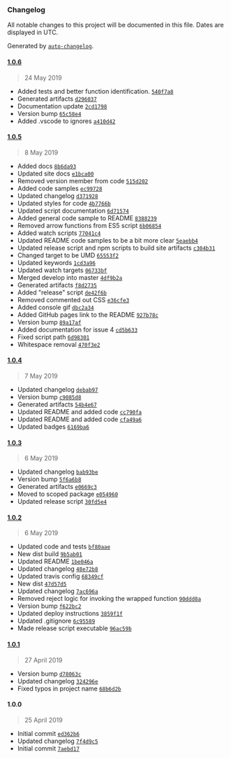 ### Changelog

All notable changes to this project will be documented in this file. Dates are displayed in UTC.

Generated by [`auto-changelog`](https://github.com/CookPete/auto-changelog).

#### [1.0.6](https://github.com/hal313/promisifyish/compare/1.0.5...1.0.6)

> 24 May 2019

- Added tests and better function identification. [`540f7a8`](https://github.com/hal313/promisifyish/commit/540f7a8339cbdd227609460d6d83750aade2b4b8)
- Generated artifacts [`d296037`](https://github.com/hal313/promisifyish/commit/d2960377c6e92c4b122a8a8c0a98fba56f035263)
- Documentation update [`2cd1798`](https://github.com/hal313/promisifyish/commit/2cd17984399a2e1ebfb612eae169ca4adaa6178b)
- Version bump [`65c58e4`](https://github.com/hal313/promisifyish/commit/65c58e4b42dd6fdbf339d1dc1dc2e8ccbb654322)
- Added .vscode to ignores [`a410d42`](https://github.com/hal313/promisifyish/commit/a410d4252ef535750c91eebc288be6e03977d113)

#### [1.0.5](https://github.com/hal313/promisifyish/compare/1.0.4...1.0.5)

> 8 May 2019

- Added docs [`8b6da93`](https://github.com/hal313/promisifyish/commit/8b6da93d7d45ee418f886c9d0784cba1e663c163)
- Updated site docs [`e1bca00`](https://github.com/hal313/promisifyish/commit/e1bca008297a9316fd7f0a18f3353510cbf9e4ff)
- Removed version member from code [`515d202`](https://github.com/hal313/promisifyish/commit/515d20258e7cfb015258c2a28f16d2a3c62c4bd2)
- Added code samples [`ec99728`](https://github.com/hal313/promisifyish/commit/ec99728e09cada7b6db8dd8f10fbae9262fd8ddf)
- Updated changelog [`d371928`](https://github.com/hal313/promisifyish/commit/d371928dd20d1f44b12567aaadf0c1a9239ee823)
- Updated styles for code [`4b7766b`](https://github.com/hal313/promisifyish/commit/4b7766b19421355a3550e4a31c6510cc51cdec56)
- Updated script documentation [`6d71574`](https://github.com/hal313/promisifyish/commit/6d7157480295b4d5574ce99e1b5cd81938d3e236)
- Added general code sample to README [`8388239`](https://github.com/hal313/promisifyish/commit/83882393757d6bd61bf27bcc2f66bf743130fca9)
- Removed arrow functions from ES5 script [`6b06854`](https://github.com/hal313/promisifyish/commit/6b06854fc448e6289f27f01bc168981f2223a181)
- Added watch scripts [`77041c4`](https://github.com/hal313/promisifyish/commit/77041c4cac06d222843d07577b1833c84b0d7336)
- Updated README code samples to be a bit more clear [`5eaebb4`](https://github.com/hal313/promisifyish/commit/5eaebb4e63013616095c498539674be06bf66ebb)
- Updated release script and npm scripts to build site artifacts [`c304b31`](https://github.com/hal313/promisifyish/commit/c304b31f47101afb4af376b337d7107f6b267f9e)
- Changed target to be UMD [`65553f2`](https://github.com/hal313/promisifyish/commit/65553f23b072ed3b83a9d662ba2f0670aa7a0719)
- Updated keywords [`1cd3a96`](https://github.com/hal313/promisifyish/commit/1cd3a96d98e0f3315e7a7fb4da72258274283304)
- Updated watch targets [`06733bf`](https://github.com/hal313/promisifyish/commit/06733bfb112331dc14213e29b3687010417c9877)
- Merged develop into master [`4df9b2a`](https://github.com/hal313/promisifyish/commit/4df9b2a45a8987b19ce16bee360be8d5b5fdd8b0)
- Generated artifacts [`f8d2735`](https://github.com/hal313/promisifyish/commit/f8d2735e278c836df6204333fa07f5284e0a25c2)
- Added "release" script [`de42f6b`](https://github.com/hal313/promisifyish/commit/de42f6b3dd49dd1ce22e63898189c8a76264a25a)
- Removed commented out CSS [`e36cfe3`](https://github.com/hal313/promisifyish/commit/e36cfe30ff9ab45779673f7f7ada86e65aa3ee5e)
- Added console gif [`dbc2a34`](https://github.com/hal313/promisifyish/commit/dbc2a3440feb28d1ea29853194954373cdf72eba)
- Added GitHub pages link to the README [`927b78c`](https://github.com/hal313/promisifyish/commit/927b78c6b7362283754b694c964b7ecf21b9735b)
- Version bump [`89a17af`](https://github.com/hal313/promisifyish/commit/89a17af55e4c88d51c55a0da753f7fefd56cf8db)
- Added documentation for issue 4 [`cd5b633`](https://github.com/hal313/promisifyish/commit/cd5b633783b510318720b3f8349900d6475c6471)
- Fixed script path [`6d98301`](https://github.com/hal313/promisifyish/commit/6d98301f3dcd23ffb1955cd7a3122978d8425fac)
- Whitespace removal [`470f3e2`](https://github.com/hal313/promisifyish/commit/470f3e2bda3b1dcb28087fb0bc5be08699ccb63e)

#### [1.0.4](https://github.com/hal313/promisifyish/compare/1.0.3...1.0.4)

> 7 May 2019

- Updated changelog [`debab97`](https://github.com/hal313/promisifyish/commit/debab97e4ac43a659f5ff40fb810e4dc35d950b1)
- Version bump [`c9085d8`](https://github.com/hal313/promisifyish/commit/c9085d860b13b93e391b98fc2c08cd69de422dac)
- Generated artifacts [`54b4e67`](https://github.com/hal313/promisifyish/commit/54b4e673dabfede844d544d739dc44c78839f18f)
- Updated README and added code [`cc790fa`](https://github.com/hal313/promisifyish/commit/cc790fab1880d1142a631cee0211e109a5683124)
- Updated README and added code [`cfa49a6`](https://github.com/hal313/promisifyish/commit/cfa49a69760892b46f8da97f177fae68cae49d1e)
- Updated badges [`6169ba6`](https://github.com/hal313/promisifyish/commit/6169ba6cfc850375384342c7773769a4bd488033)

#### [1.0.3](https://github.com/hal313/promisifyish/compare/1.0.2...1.0.3)

> 6 May 2019

- Updated changelog [`bab93be`](https://github.com/hal313/promisifyish/commit/bab93be58da295f3529ee67f43283afd514d1334)
- Version bump [`5f6a6b8`](https://github.com/hal313/promisifyish/commit/5f6a6b8b1d2029b4277ee9a93e21f4e00fb1352d)
- Generated artifacts [`e0669c3`](https://github.com/hal313/promisifyish/commit/e0669c326f7115817d2c06244677ecaa4034c2f7)
- Moved to scoped package [`e054960`](https://github.com/hal313/promisifyish/commit/e0549602e6ed7a389f6dde27faa75f1e3864a816)
- Updated release script [`30fd5e4`](https://github.com/hal313/promisifyish/commit/30fd5e40c6c2b74602ec5009aa8a0f287e5d1656)

#### [1.0.2](https://github.com/hal313/promisifyish/compare/1.0.1...1.0.2)

> 6 May 2019

- Updated code and tests [`bf80aae`](https://github.com/hal313/promisifyish/commit/bf80aaec73cdcd0dfcc9458f360ee346f0fe5125)
- New dist build [`9b5ab01`](https://github.com/hal313/promisifyish/commit/9b5ab01c118157ea9cc068a850dc93767ebfa4ae)
- Updated README [`1be046a`](https://github.com/hal313/promisifyish/commit/1be046ab76721b84f71df39579aae1d64ddaaaa4)
- Updated changelog [`48e72b8`](https://github.com/hal313/promisifyish/commit/48e72b809437d741eca23654019d286bf13b1d7b)
- Updated travis config [`68349cf`](https://github.com/hal313/promisifyish/commit/68349cf2a561a039c8744eaeb478053f264cb223)
- New dist [`47d57d5`](https://github.com/hal313/promisifyish/commit/47d57d54096288d3150c04d27d8a794f5e0218fc)
- Updated changelog [`7ac696a`](https://github.com/hal313/promisifyish/commit/7ac696a535543ac3b4ed1f72ba0b26c1ded51360)
- Removed reject logic for invoking the wrapped function [`90ddd8a`](https://github.com/hal313/promisifyish/commit/90ddd8af7420ee0911ce0fb75f6e47f83bdb2603)
- Version bump [`f622bc2`](https://github.com/hal313/promisifyish/commit/f622bc2569788f49f5a5aad12fa34f90975f4226)
- Updated deploy instructions [`3859f1f`](https://github.com/hal313/promisifyish/commit/3859f1f973867168b8698cbf2221f7239ff5853a)
- Updated .gitignore [`6c95589`](https://github.com/hal313/promisifyish/commit/6c955898293d1bb14f7972c0076efff54ce03d96)
- Made release script executable [`96ac59b`](https://github.com/hal313/promisifyish/commit/96ac59b80f0399bae42e4d02c97f25204f320e63)

#### [1.0.1](https://github.com/hal313/promisifyish/compare/1.0.0...1.0.1)

> 27 April 2019

- Version bump [`d78063c`](https://github.com/hal313/promisifyish/commit/d78063cd821fc4cb28ae1a3d37e429e7899d5b7b)
- Updated changelog [`324296e`](https://github.com/hal313/promisifyish/commit/324296e7da4f5d52230b3b7b02a696aa2840f813)
- Fixed typos in project name [`68b6d2b`](https://github.com/hal313/promisifyish/commit/68b6d2b63621f9f9efbf0c55b2b6e9045ae044ee)

#### 1.0.0

> 25 April 2019

- Initial commit [`ed362b6`](https://github.com/hal313/promisifyish/commit/ed362b624dad0d04a4a3cbb5e0923cf7a7182df5)
- Updated changelog [`7f4d9c5`](https://github.com/hal313/promisifyish/commit/7f4d9c53c404f41b0d4bca9143ba202d0cec8cbe)
- Initial commit [`7aebd17`](https://github.com/hal313/promisifyish/commit/7aebd17733da14d94d8e2d012d4d980823827f2f)
